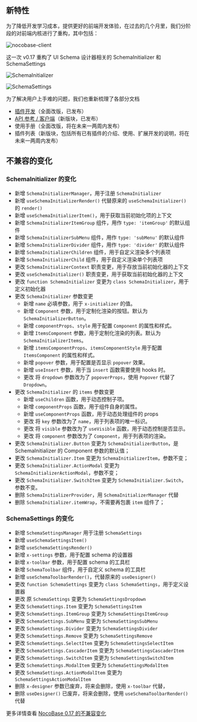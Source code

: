 ## 新特性

为了降低开发学习成本，提供更好的前端开发体验，在过去的几个月里，我们分阶段的对前端内核进行了重构，其中包括：

![nocobase-client](https://static-docs.nocobase.com/fab1903e1852480f8edce8213ac54a49.webp)

这一次 v0.17 重构了 UI Schema 设计器相关的 SchemaInitializer 和 SchemaSettings

![SchemaInitializer](https://static-docs.nocobase.com/ddeb33e3170cef3107a48edec4b07b55.webp)

![SchemaSettings](https://static-docs.nocobase.com/4afac0186699e0e49951ba84522c5754.webp)

为了解决用户上手难的问题，我们也重新梳理了各部分文档

* [插件开发](https://docs-cn.nocobase.com/development)（全面改版，已发布）
* [API 参考 / 客户端](https://client.docs-cn.nocobase.com/core/application/application)（新版块，已发布）
* 使用手册（全面改版，将在未来一两周内发布）
* 插件列表（新版块，包括所有已有插件的介绍、使用、扩展开发的说明，将在未来一两周内发布）

## 不兼容的变化

### SchemaInitializer 的变化

* 新增 `SchemaInitializerManager`，用于注册 `SchemaInitializer`
* 新增 `useSchemaInitializerRender()` 代替原来的 `useSchemaInitializer()` 的 `render()`
* 新增 `useSchemaInitializerItem()`，用于获取当前初始化项的上下文
* 新增 `SchemaInitializerItemGroup` 组件，用作 `type: 'itemGroup'` 的默认组件
* 新增 `SchemaInitializerSubMenu` 组件，用作 `type: 'subMenu'` 的默认组件
* 新增 `SchemaInitializerDivider` 组件，用作 `type: 'divider'` 的默认组件
* 新增 `SchemaInitializerChildren` 组件，用于自定义渲染多个列表项
* 新增 `SchemaInitializerChild` 组件，用于自定义渲染单个列表项
* 更改 `SchemaInitializerContext` 职责变更，用于存放当前初始化器的上下文
* 更改 `useSchemaInitializer()` 职责变更，用于获取当前初始化器的上下文
* 更改 `function SchemaInitializer` 变更为 `class SchemaInitializer`，用于定义初始化器
* 更改 `SchemaInitializer` 参数变更
  * 新增 `name` 必填参数，用于 `x-initializer` 的值。
  * 新增 `Component` 参数，用于定制化渲染的按钮。默认为 `SchemaInitializerButton`。
  * 新增 `componentProps`、`style` 用于配置 `Component` 的属性和样式。
  * 新增 `ItemsComponent` 参数，用于定制化渲染的列表。默认为 `SchemaInitializerItems`。
  * 新增 `itemsComponentProps`、`itemsComponentStyle` 用于配置 `ItemsComponent` 的属性和样式。
  * 新增 `popover` 参数，用于配置是否显示 `popover` 效果。
  * 新增 `useInsert` 参数，用于当 `insert` 函数需要使用 hooks 时。
  * 更改 将 `dropdown` 参数改为了 `popoverProps`，使用 `Popover` 代替了 `Dropdown`。
* 更改 `SchemaInitializer` 的 `items` 参数变更
  * 新增 `useChildren` 函数，用于动态控制子项。
  * 新增 `componentProps` 函数，用于组件自身的属性。
  * 新增 `useComponentProps` 函数，用于动态处理组件的 props
  * 更改 将 `key` 参数改为了 `name`，用于列表项的唯一标识。
  * 更改 将 `visible` 参数改为了 `useVisible` 函数，用于动态控制是否显示。
  * 更改 将 `component` 参数改为了 `Component`，用于列表项的渲染。
* 更改 `SchemaInitializer.Button` 变更为 `SchemaInitializerButton`，是 SchemaInitializer 的 Component 参数的默认值；
* 更改 `SchemaInitializer.Item` 变更为 `SchemaInitializerItem`，参数不变；
* 更改 `SchemaInitializer.ActionModal` 变更为 `SchemaInitializerActionModal`，参数不变；
* 更改 `SchemaInitializer.SwitchItem` 变更为 `SchemaInitializer.Switch`，参数不变。
* 删除 `SchemaInitializerProvider`，用 `SchemaInitializerManager` 代替
* 删除 `SchemaInitializer.itemWrap`，不需要再包裹 `item` 组件了；

### SchemaSettings 的变化

* 新增 `SchemaSettingsManager` 用于注册 `SchemaSettings`
* 新增 `useSchemaSettingsItem()`
* 新增 `useSchemaSettingsRender()`
* 新增 `x-settings` 参数，用于配置 schema 的设置器
* 新增 `x-toolbar` 参数，用于配置 schema 的工具栏
* 新增 `SchemaToolbar` 组件，用于自定义 schema 的工具栏
* 新增 `useSchemaToolbarRender()`，代替原来的 `useDesigner()`
* 更改 `function SchemaSettings` 变更为 `class SchemaSettings`，用于定义设置器
* 更改 原 `SchemaSettings` 变更为 `SchemaSettingsDropdown`
* 更改 `SchemaSettings.Item` 变更为 `SchemaSettingsItem`
* 更改 `SchemaSettings.ItemGroup` 变更为 `SchemaSettingsItemGroup`
* 更改 `SchemaSettings.SubMenu` 变更为 `SchemaSettingsSubMenu`
* 更改 `SchemaSettings.Divider` 变更为 `SchemaSettingsDivider`
* 更改 `SchemaSettings.Remove` 变更为 `SchemaSettingsRemove`
* 更改 `SchemaSettings.SelectItem` 变更为 `SchemaSettingsSelectItem`
* 更改 `SchemaSettings.CascaderItem` 变更为 `SchemaSettingsCascaderItem`
* 更改 `SchemaSettings.SwitchItem` 变更为 `SchemaSettingsSwitchItem`
* 更改 `SchemaSettings.ModalItem` 变更为 `SchemaSettingsModalItem`
* 更改 `SchemaSettings.ActionModalItem` 变更为 `SchemaSettingsActionModalItem`
* 删除 `x-designer` 参数已废弃，将来会删除，使用 `x-toolbar` 代替，
* 删除 `useDesigner()` 已废弃，将来会删除，使用 `useSchemaToolbarRender()` 代替

更多详情查看 [NocoBase 0.17 的不兼容变化](https://docs-cn.nocobase.com/welcome/release/upgrade-to/v017)
